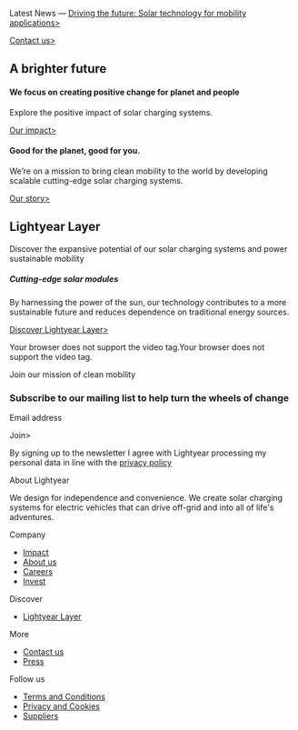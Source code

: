 Latest News — [Driving the future: Solar technology for mobility applications>](https://lightyear.one/articles/driving-the-future-lightyears-solar-panel-technology-for-automotive-applications)

[Contact us>](https://lightyear.one/contact)

## A brighter future

#### We focus on creating positive change for planet and people

Explore the positive impact of solar charging systems.

[Our impact>](https://lightyear.one/impact)

#### Good for the planet, good for you.

We’re on a mission to bring clean mobility to the world by developing scalable cutting-edge solar charging systems.

[Our story>](https://lightyear.one/company)

## Lightyear Layer

Discover the expansive potential of our solar charging systems and power sustainable mobility

##### Cutting-edge solar modules

By harnessing the power of the sun, our technology contributes to a more sustainable future and reduces dependence on traditional energy sources.

[Discover Lightyear Layer>](https://lightyear.one/lightyear-layer)

Your browser does not support the video tag.Your browser does not support the video tag.

Join our mission of
clean mobility

### Subscribe to our mailing list to help turn the wheels of change

Email address

Join>

By signing up to the newsletter I agree with Lightyear processing my personal data in line with the [privacy policy](https://lightyear.one/privacy-and-cookies)

About Lightyear

We design for independence and convenience. We create solar charging systems for electric vehicles that can drive off-grid and into all of life's adventures.

Company

- [Impact](https://lightyear.one/impact)
- [About us](https://lightyear.one/company)
- [Careers](https://lightyear.one/careers/)
- [Invest](https://lightyear.one/invest)

Discover

- [Lightyear Layer](https://lightyear.one/lightyear-layer)

More

- [Contact us](https://lightyear.one/contact)
- [Press](https://lightyear.one/press/)

Follow us

- [Terms and Conditions](https://lightyear.one/terms-and-conditions)
- [Privacy and Cookies](https://lightyear.one/privacy-and-cookies)
- [Suppliers](https://lightyear.one/gptc)